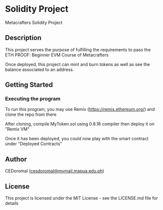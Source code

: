 # Solidity Project

Metacrafters Solidity Project

## Description

This project serves the purpose of fulfilling the requirements to pass the ETH PROOF: Beginner EVM Course of Metacrafters

Once deployed, this project can mint and burn tokens as well as see the balance associated to an address.

## Getting Started

### Executing the program

To run this program, you may use Remix (https://remix.ethereum.org/) and clone the repo from there

After cloning, compile MyToken.sol using 0.8.18 compiler then deploy it on "Remix VM"

Once it has been deployed, you could now play with the smart contract under "Deployed Contracts"

## Author

CEDoromal (cesdoromal@mymail.mapua.edu.ph)

## License

This project is licensed under the MIT License - see the LICENSE.md file for details
